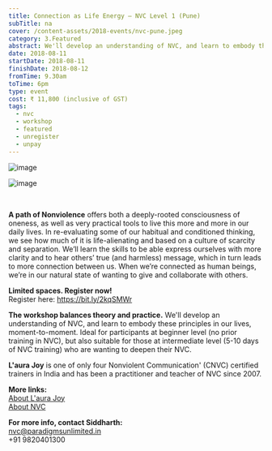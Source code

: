 ```yaml
---
title: Connection as Life Energy – NVC Level 1 (Pune)
subTitle: na
cover: /content-assets/2018-events/nvc-pune.jpeg
category: 3.Featured
abstract: We'll develop an understanding of NVC, and learn to embody these principles in our lives, moment-to-moment.
date: 2018-08-11
startDate: 2018-08-11
finishDate: 2018-08-12
fromTime: 9.30am
toTime: 6pm
type: event
cost: ₹ 11,800 (inclusive of GST)
tags:
  - nvc
  - workshop
  - featured
  - unregister
  - unpay
---
```


![image](/content-assets/2018-events/1_800X1200.jpeg)

![image](/content-assets/2018-events/2_800X1200.jpeg)

&nbsp;

**A path of Nonviolence** offers both a deeply-rooted consciousness of oneness, as well as very practical tools to live this more and more in our daily lives. In re-evaluating some of our habitual and conditioned thinking, we see how much of it is life-alienating and based on a culture of scarcity and separation. We’ll learn the skills to be able express ourselves with more clarity and to hear others’ true (and harmless) message, which in turn leads to more connection between us. When we’re connected as human beings, we’re in our natural state of wanting to give and collaborate with others.

**Limited spaces. Register now!** <br /> Register here: https://bit.ly/2kqSMWr

**The workshop balances theory and practice.** We'll develop an understanding of NVC, and learn to embody these principles in our lives, moment-to-moment. Ideal for participants at beginner level (no prior training in NVC), but also suitable for those at intermediate level (5-10 days of NVC training) who are wanting to deepen their NVC.

**L'aura Joy** is one of only four Nonviolent Communication' (CNVC) certified trainers in India and has been a practitioner and teacher of NVC since 2007.

**More links:** <br /> [About L'aura Joy](/laura-joy) <br /> [About NVC](/nonviolent-communication)
  
**For more info, contact Siddharth:** <br /> nvc@paradigmsunlimited.in <br /> +91 9820401300